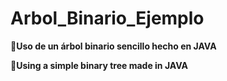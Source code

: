 # Arbol_Binario_Ejemplo
 📌**Uso de un árbol binario sencillo hecho en JAVA**
 
 📌**Using a simple binary tree made in JAVA**
